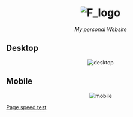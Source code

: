 <h1 align="center">
   <img src="https://user-images.githubusercontent.com/70212296/139595629-525c7476-fcb1-4fd7-a15e-9785fd5dc4a2.png" alt="F_logo"/>
</h1>
<p align="center"><i>My personal Website</i></p>

## Desktop
<p align="center">
  <img src="https://user-images.githubusercontent.com/70212296/140622416-61ec9dc4-3243-4374-a968-ae45d8c252c3.png" alt="desktop"/>
</p>

## Mobile
<p align="center">
  <img src="https://user-images.githubusercontent.com/70212296/139595511-dae71556-1651-4406-9eda-bdc45f3693c6.jpg" alt="mobile"/>
</p>

[Page speed test](https://developers.google.com/speed/pagespeed/insights/?url=https%3A%2F%2Ffarahelahmadi.me%2F&tab=desktop)
